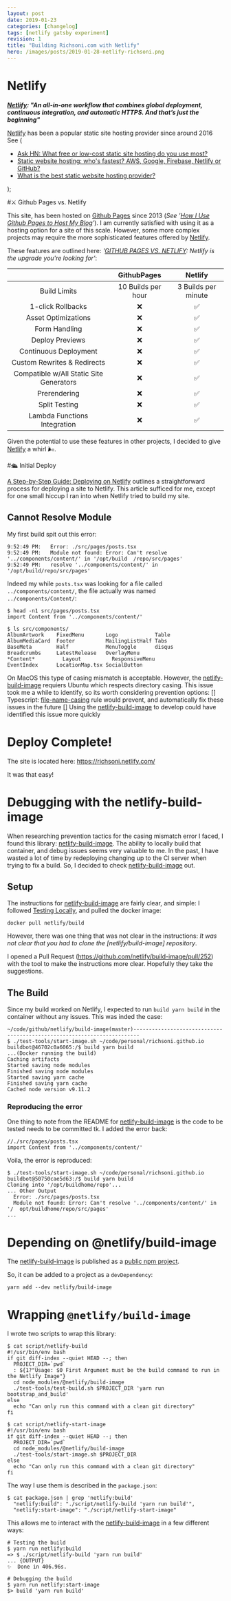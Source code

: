 ```yaml
---
layout: post
date: 2019-01-23
categories: [changelog]
tags: [netlify gatsby experiment]
revision: 1
title: "Building Richsoni.com with Netlify"
hero: /images/posts/2019-01-28-netlify-richsoni.png
---
```


 # Netlify

 **_[Netlify]: "An all-in-one workflow that combines global deployment, continuous integration, and automatic HTTPS. And that’s just the beginning"_**

[Netlify] has been a popular static site hosting provider since around 2016 See (  
  - [Ask HN: What free or low-cost static site hosting do you use most?]
  - [Static website hosting: who's fastest? AWS, Google, Firebase, Netlify or GitHub?]
  - [What is the best static website hosting provider?]

); 

#⚔ Github Pages vs. Netlify

This site, has been hosted on [Github Pages] since 2013 (_See '[How I Use Github Pages to Host My Blog]'_).
I am currently satisfied with using it as a hosting option for a site of this scale.
However, some more complex projects may require the more sophisticated features offered by [Netlify].

These features are outlined here: _'[GITHUB PAGES VS. NETLIFY]: Netlify is the upgrade you\'re looking for'_:

<table>
  <thead> <tr><th align="center"></th> <th align="center">GithubPages</th><th align="center">Netlify</th> </tr> </thead> 
<tbody>
<tr>
<td align="center">Build Limits</td>
<td align="center">10 Builds per hour</td>
<td align="center">3 Builds per minute</td>
</tr>

<tr>
<td align="center">1-click Rollbacks</td>
<td align="center">❌</td>
<td align="center">✅</td>
</tr>

<tr>
<td align="center">Asset Optimizations</td>
<td align="center">❌</td>
<td align="center">✅</td>
</tr>

<tr>
<td align="center">Form Handling</td>
<td align="center">❌</td>
<td align="center">✅</td>
</tr>

<tr>
<td align="center">Deploy Previews</td>
<td align="center">❌</td>
<td align="center">✅</td>
</tr>

<tr>
<td align="center">Continuous Deployment</td>
<td align="center">❌</td>
<td align="center">✅</td>
</tr>

<tr>
<td align="center">Custom Rewrites &amp; Redirects</td>
<td align="center">❌</td>
<td align="center">✅</td>
</tr>

<tr>
<td align="center">Compatible w/All Static Site Generators</td>
<td align="center">❌</td>
<td align="center">✅</td>
</tr>

<tr>
<td align="center">Prerendering</td>
<td align="center">❌</td>
<td align="center">✅</td>
</tr>

<tr>
<td align="center">Split Testing</td>
<td align="center">❌</td>
<td align="center">✅</td>
</tr>

<tr>
<td align="center">Lambda Functions Integration</td>
<td align="center">❌</td>
<td align="center">✅</td>
</tr>
</tbody>
</table>

Given the potential to use these features in other projects, I decided to give [Netlify] a whirl 🌬.

#🛳 Initial Deploy

[A Step-by-Step Guide: Deploying on Netlify] outlines a straightforward process for deploying a site to Netlify.
This article sufficed for me, except for one small hiccup I ran into when Netlify tried to build my site.

## Cannot Resolve Module

My first build spit out this error:
```
9:52:49 PM:   Error: ./src/pages/posts.tsx
9:52:49 PM:   Module not found: Error: Can't resolve '../components/content/' in '/opt/build  /repo/src/pages'
9:52:49 PM:   resolve '../components/content/' in '/opt/build/repo/src/pages'
```

Indeed my while `posts.tsx` was looking for a file called `../components/content/`, the file actually was named `../components/Content/`:
```
$ head -n1 src/pages/posts.tsx
import Content from '../components/content/'

$ ls src/components/
AlbumArtwork    FixedMenu       Logo            Table
AlbumMediaCard  Footer          MailingListHalf Tabs
BaseMeta        Half            MenuToggle      disqus
Breadcrumbs     LatestRelease   OverlayMenu
*Content*         Layout          ResponsiveMenu
EventIndex      LocationMap.tsx SocialButton
```

On MacOS this type of casing mismatch is acceptable.  However, the [netlify-build-image] requiers Ubuntu which respects directory casing.
This issue took me a while to identify, so its worth considering prevention options:
[] Typescript: [file-name-casing] rule would prevent, and automatically fix these issues in the future
[] Using the [netlify-build-image] to develop could have identified this issue more quickly

# Deploy Complete!

The site is located here: https://richsoni.netlify.com/

It was that easy!

# Debugging with the netlify-build-image

When researching prevention tactics for the casing mismatch error I faced, I found this library: [netlify-build-image].
The ability to locally build that container, and debug issues seems very valuable to me.
In the past, I have wasted a lot of time by redeploying changing up to the CI server when trying to fix a build.
So, I decided to check [netlify-build-image] out.

## Setup
The instructions for [netlify-build-image] are fairly clear, and simple:
I followed [Testing Locally](https://github.com/netlify/build-image#testing-locally), and pulled the docker image:
```
docker pull netlify/build
```

However, there was one thing that was not clear in the instructions:
*It was not clear that you had to clone the [netlify/build-image] repository*.

I opened a Pull Request (https://github.com/netlify/build-image/pull/252) with the tool to make the instructions more clear.
Hopefully they take the suggestions.

## The Build

Since my build worked on Netlify, I expected to run `build yarn build` in the container without any issues.
This was inded the case:
```
~/code/github/netlify/build-image(master)------------------------------------------------------------------------
$ ./test-tools/start-image.sh ~/code/personal/richsoni.github.io
buildbot@46702c0a6065:/$ build yarn build
...(Docker running the build)
Caching artifacts
Started saving node modules
Finished saving node modules
Started saving yarn cache
Finished saving yarn cache
Cached node version v9.11.2
```

### Reproducing the error

One thing to note from the README for [netlify-build-image] is the code to be tested needs to be committed tk.
I added the error back:
```
//./src/pages/posts.tsx
import Content from '../components/content/'
```

Voila, the error is reproduced:
```
$ ./test-tools/start-image.sh ~/code/personal/richsoni.github.io       buildbot@50750cae5d63:/$ build yarn build
Cloning into '/opt/buildhome/repo'...
... Other Output
  Error: ./src/pages/posts.tsx
  Module not found: Error: Can't resolve '../components/content/' in '/  opt/buildhome/repo/src/pages'
...
```

# Depending on @netlify/build-image

The [netlify-build-image] is published as a [public npm project](https://github.com/netlify/build-image/blob/master/package.json).

So, it can be added to a project as a `devDependency`:
```
yarn add --dev netlify/build-image
```

# Wrapping `@netlify/build-image`

I wrote two scripts to wrap this library:
```
$ cat script/netlify-build
#!/usr/bin/env bash
if git diff-index --quiet HEAD --; then
  PROJECT_DIR=`pwd`
  : ${1?"Usage: $0 First Argument must be the build command to run in the Netlify Image"}
  cd node_modules/@netlify/build-image
  ./test-tools/test-build.sh $PROJECT_DIR 'yarn run bootstrap_and_build'
else
  echo "Can only run this command with a clean git directory"
fi

$ cat script/netlify-start-image
#!/usr/bin/env bash
if git diff-index --quiet HEAD --; then
  PROJECT_DIR=`pwd`
  cd node_modules/@netlify/build-image
  ./test-tools/start-image.sh $PROJECT_DIR
else
  echo "Can only run this command with a clean git directory"
fi
```

The way I use them is described in the `package.json`:
```
$ cat package.json | grep 'netlify:build'
  "netlify:build": "./script/netlify-build 'yarn run build'",
  "netlify:start-image": "./script/netlify-start-image"
```

This allows me to interact with the [netlify-build-image] in a few different ways:

```
# Testing the build
$ yarn run netlify:build
=> $ ./script/netlify-build 'yarn run build'
... {OUTPUT}
✨  Done in 406.96s.

# Debugging the build
$ yarn run netlify:start-image
$> build 'yarn run build'
```

[Netlify]: https://www.netlify.com/
[A Step-by-Step Guide: Deploying on Netlify]: https://www.netlify.com/blog/2016/09/29/a-step-by-step-guide-deploying-on-netlify/
[Github Pages]: https://pages.github.com/
[file-name-casing]: https://palantir.github.io/tslint/rules/file-name-casing/
[netlify-build-image]: https://github.com/netlify/build-image
[Ask HN: What free or low-cost static site hosting do you use most?]:https://news.ycombinator.com/item?id=13021722
[Static website hosting: who's fastest? AWS, Google, Firebase, Netlify or GitHub?]: https://www.savjee.be/2017/10/Static-website-hosting-who-is-fastest/
[What is the best static website hosting provider?]: https://www.slant.co/topics/2256/~best-static-website-hosting-provider
[GITHUB PAGES VS. NETLIFY]: https://www.netlify.com/github-pages-vs-netlify/
[How I Use Github Pages to Host My Blog]: /posts/2013-12-03-how-i-use-github-pages-to-host-my-blog/
